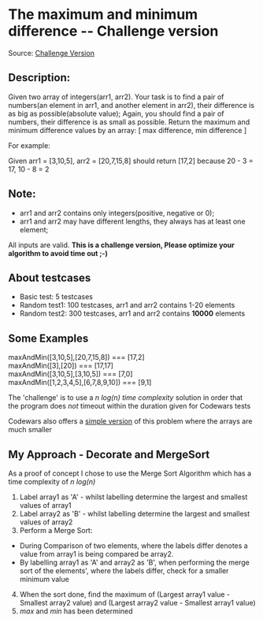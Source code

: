 # The maximum and minimum difference -- Challenge version

Source: [Challenge Version](https://www.codewars.com/kata/583c592928a0c0449d000099)

## Description:
Given two array of integers(arr1, arr2). Your task is to find a pair of numbers(an element in arr1, and another element in arr2), their difference is as big as possible(absolute value); Again, you should find a pair of numbers, their difference is as small as possible. Return the maximum and minimum difference values by an array: [  max difference,  min difference  ]

For example:

Given arr1 = [3,10,5], arr2 = [20,7,15,8]
should return [17,2] because 20 - 3 = 17, 10 - 8 = 2

## Note:
* arr1 and arr2 contains only integers(positive, negative or 0);
* arr1 and arr2 may have different lengths, they always has at least one element;

All inputs are valid.
**This is a challenge version, Please optimize your algorithm to avoid time out ;-)**

## About testcases
* Basic test: 5 testcases
* Random test1: 100 testcases, arr1 and arr2 contains 1-20 elements
* Random test2: 300 testcases, arr1 and arr2 contains **10000** elements

## Some Examples
maxAndMin([3,10,5],[20,7,15,8]) === [17,2]<br>
maxAndMin([3],[20]) === [17,17]<br>
maxAndMin([3,10,5],[3,10,5]) === [7,0]<br>
maxAndMin([1,2,3,4,5],[6,7,8,9,10]) === [9,1]


The 'challenge' is to use a *n log(n) time complexity* solution in order that<br>the program does *not* timeout within the duration given for Codewars tests

Codewars also offers a [simple version](https://www.codewars.com/kata/583c5469977933319f000403) of this problem where the arrays are much smaller

## My Approach - Decorate and MergeSort

As a proof of concept I chose to use the Merge Sort Algorithm which has a time complexity of *n log(n)*
1) Label array1 as 'A' - whilst labelling determine the largest and smallest values of array1
2) Label array2 as 'B' - whilst labelling determine the largest and smallest values of array2
3) Perform a Merge Sort: 
* During Comparison of two elements, where the labels differ denotes a value from array1 is being compared be array2.
* By labelling array1 as 'A' and array2 as 'B', when performing the merge sort of the elements', where the labels differ, check for a smaller minimum value
4) When the sort done, find the maximum of (Largest array1 value - Smallest array2 value) and (Largest array2 value - Smallest array1 value)
5) *max* and *min* has been determined